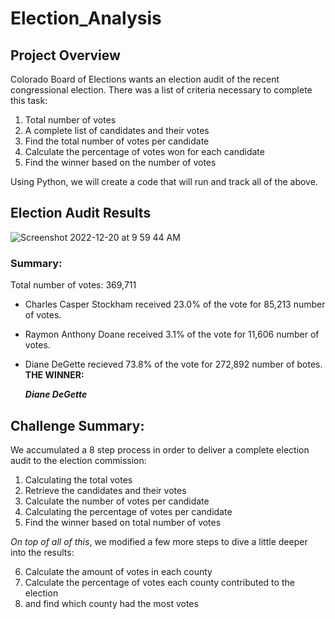 # Election_Analysis

## Project Overview

Colorado Board of Elections wants an election audit of the recent congressional election. There was a list of criteria necessary to complete this task:
  1. Total number of votes
  2. A complete list of candidates and their votes
  3. Find the total number of votes per candidate
  4. Calculate the percentage of votes won for each candidate
  5. Find the winner based on the number of votes

Using Python, we will create a code that will run and track all of the above.

## Election Audit Results
  ![Screenshot 2022-12-20 at 9 59 44 AM](https://user-images.githubusercontent.com/117100491/208710877-581a9fbf-0192-40c0-afaa-92dfc3d7525a.png)

### Summary:
Total number of votes: 369,711
- Charles Casper Stockham received 23.0% of the vote for 85,213 number of votes.
- Raymon Anthony Doane received 3.1% of the vote for 11,606 number of votes.
- Diane DeGette recieved 73.8% of the vote for 272,892 number of botes.
 **THE WINNER:**
 
  ***Diane DeGette***
  
## Challenge Summary:
 We accumulated a 8 step process in order to deliver a complete election audit to the election commission:
1. Calculating the total votes
2. Retrieve the candidates and their votes
3. Calculate the number of votes per candidate
4. Calculating the percentage of votes per candidate
5. Find the winner based on total number of votes

*On top of all of this*, we modified a few more steps to dive a little deeper into the results:

6. Calculate the amount of votes in each county
7. Calculate the percentage of votes each county contributed to the election
8. and find which county had the most votes

